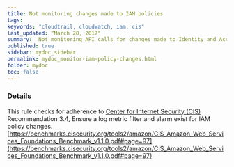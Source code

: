 ```yaml
---
title: Not monitoring changes made to IAM policies
tags:
keywords: "cloudtrail, cloudwatch, iam, cis"
last_updated: “March 28, 2017"
summary:  Not monitoring API calls for changes made to Identity and Access Management (IAM) policies
published: true
sidebar: mydoc_sidebar
permalink: mydoc_monitor-iam-policy-changes.html
folder: mydoc
toc: false
---
```


### Details  
This rule checks for adherence to [Center for Internet Security (CIS)](https://www.cisecurity.org/) Recommendation 3.4, Ensure a log metric filter and alarm exist for IAM policy changes. [https://benchmarks.cisecurity.org/tools2/amazon/CIS_Amazon_Web_Services_Foundations_Benchmark_v1.1.0.pdf#page=97](https://benchmarks.cisecurity.org/tools2/amazon/CIS_Amazon_Web_Services_Foundations_Benchmark_v1.1.0.pdf#page=97) 
